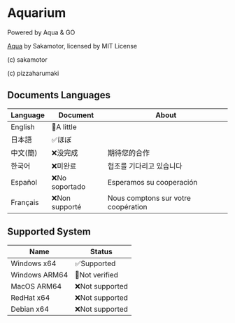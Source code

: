 # Aquarium

Powered by Aqua & GO

[Aqua](https://github.com/e6nlaq/aqua) by Sakamotor, licensed by MIT License

(c) sakamotor

(c) pizzaharumaki

## Documents Languages

| Language | Document         | About                               |
| -------- | ---------------- | ----------------------------------- |
| English  | 🚧A little      |                                      |
| 日本語    | ✅ほぼ          |                                      |
| 中文(簡)　| ❌没完成         | 期待您的合作                         |
| 한국어　  | ❌미완료         | 협조를 기다리고 있습니다              |
| Español  | ❌No soportado   | Esperamos su cooperación            |
| Français | ❌Non supporté   | Nous comptons sur votre coopération |

## Supported System

| Name          | Status          |
| ------------- | --------------- |
| Windows x64   | ✅Supported     |
| Windows ARM64 | 🚧Not verified  |
| MacOS   ARM64 | ❌Not supported |
| RedHat  x64   | ❌Not supported |
| Debian  x64   | ❌Not supported |
